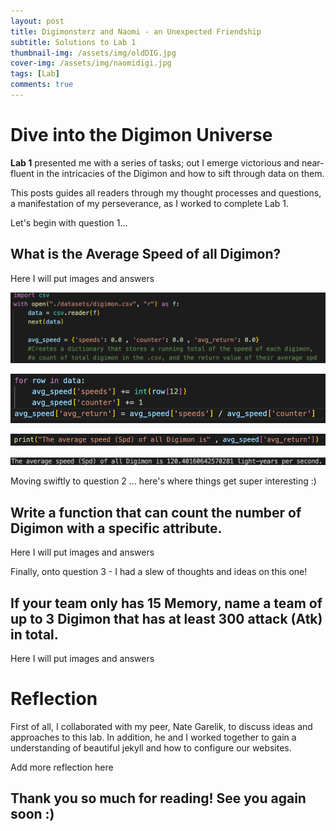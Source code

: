 ```yaml
---
layout: post
title: Digimonsterz and Naomi - an Unexpected Friendship
subtitle: Solutions to Lab 1
thumbnail-img: /assets/img/oldDIG.jpg
cover-img: /assets/img/naomidigi.jpg
tags: [Lab]
comments: true
---
```


# Dive into the Digimon Universe 

**Lab 1** presented me with a series of tasks; out I emerge victorious and near-fluent in the intricacies of the Digimon and how to sift through data on them.

This posts guides all readers through my thought processes and questions, a manifestation of my perseverance, as I worked to complete Lab 1. 

Let's begin with question 1...

## What is the Average Speed of all Digimon? 

Here I will put images and answers 

![initSPEED](../assets/img/startSpd.jpg)


![loopSpd](../assets/img/loopSpd.jpg)


![printspd](../assets/img/printspd.jpg)


![returnSpd](../assets/img/returnSpd.jpg)





Moving swiftly to question 2 ... here's where things get super interesting :) 


## Write a function that can count the number of Digimon with a specific attribute.

Here I will put images and answers 




Finally, onto question 3 - I had a slew of thoughts and ideas on this one! 


## If your team only has 15 Memory, name a team of up to 3 Digimon that has at least 300 attack (Atk) in total.

Here I will put images and answers 



# Reflection 
First of all, I collaborated with my peer, Nate Garelik, to discuss ideas and approaches to this lab. In addition, he and I worked together to gain a understanding of beautiful jekyll and how to configure our websites. 

Add more reflection here 



## Thank you so much for reading! See you again soon :)
